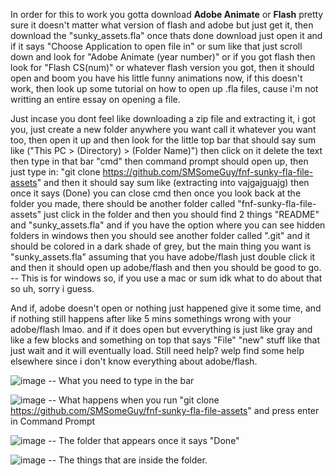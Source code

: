 In order for this to work you gotta download **Adobe Animate** or **Flash** pretty sure it doesn't matter what version of flash and adobe but just get it, then download the "sunky_assets.fla" once thats done download just open it and if it says "Choose Application to open file in" or sum like that just scroll down and look for "Adobe Animate (year number)" or if you got flash then look for "Flash CS(num)" or whatever flash version you got, then it should open and boom you have his little funny animations now, if this doesn't work, then look up some tutorial on how to open up .fla files, cause i'm not writting an entire essay on opening a file.


Just incase you dont feel like downloading a zip file and extracting it, i got you, just create a new folder anywhere you want call it whatever you want too, then open it up and then look for the little top bar that should say sum like ("This PC > (Directory) > (Folder Name)") then click on it delete the text then type in that bar "cmd" then command prompt should open up, then just type in: "git clone https://github.com/SMSomeGuy/fnf-sunky-fla-file-assets" and then it should say sum like (extracting into vajgajguajg) then once it says (Done) you can close cmd then once you look back at the folder you made, there should be another folder called "fnf-sunky-fla-file-assets" just click in the folder and then you should find 2 things "README" and "sunky_assets.fla" and if you have the option where you can see hidden folders in windows then you should see another folder called ".git" and it should be colored in a dark shade of grey, but the main thing you want is "sunky_assets.fla" assuming that you have adobe/flash just double click it and then it should open up adobe/flash and then you should be good to go. -- This is for windows so, if you use a mac or sum idk what to do about that so uh, sorry i guess.


And if, adobe doesn't open or nothing just happened give it some time, and if nothing still happens after like 5 mins somethings wrong with your adobe/flash lmao.
and if it does open but evverything is just like gray and like a few blocks and something on top that says "File" "new" stuff like that just wait and it will eventually load. Still need help? welp find some help elsewhere since i don't know everything about adobe/flash.


![image](https://user-images.githubusercontent.com/92963724/138385821-abd69d7a-c130-4acf-bcaf-5f760f08d799.png) -- What you need to type in the bar


![image](https://user-images.githubusercontent.com/92963724/138385911-fe519505-524c-45e0-942a-0b8f1a28119d.png) -- What happens when you run "git clone https://github.com/SMSomeGuy/fnf-sunky-fla-file-assets" and press enter in Command Prompt


![image](https://user-images.githubusercontent.com/92963724/138385934-c0a9afba-284e-4371-b75e-27b020220c3b.png) -- The folder that appears once it says "Done"


![image](https://user-images.githubusercontent.com/92963724/138385958-0ebd4e0d-d952-4d6a-96ae-122afb727506.png) -- The things that are inside the folder.
